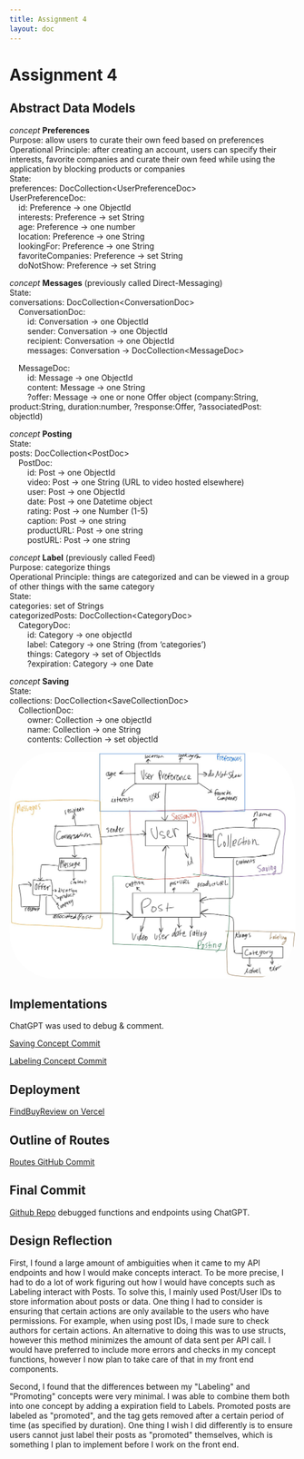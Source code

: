```yaml
---
title: Assignment 4
layout: doc
---
```


# Assignment 4

## Abstract Data Models

*concept* **Preferences**  
Purpose: allow users to curate their own feed based on preferences  
Operational Principle: after creating an account, users can specify their interests, favorite companies and curate their own feed while using the application by blocking products or companies  
State:  
preferences: DocCollection\<UserPreferenceDoc\>  
UserPreferenceDoc:  
&nbsp;&nbsp;&nbsp;&nbsp;id: Preference → one ObjectId  
&nbsp;&nbsp;&nbsp;&nbsp;interests: Preference → set String  
&nbsp;&nbsp;&nbsp;&nbsp;age: Preference → one number  
&nbsp;&nbsp;&nbsp;&nbsp;location: Preference → one String  
&nbsp;&nbsp;&nbsp;&nbsp;lookingFor: Preference → one String  
&nbsp;&nbsp;&nbsp;&nbsp;favoriteCompanies: Preference → set String  
&nbsp;&nbsp;&nbsp;&nbsp;doNotShow: Preference → set String  


*concept* **Messages** (previously called Direct-Messaging)  
State:  
conversations: DocCollection\<ConversationDoc\>  
&nbsp;&nbsp;&nbsp;&nbsp;ConversationDoc:  
&nbsp;&nbsp;&nbsp;&nbsp;&nbsp;&nbsp;&nbsp;&nbsp;id: Conversation → one ObjectId  
&nbsp;&nbsp;&nbsp;&nbsp;&nbsp;&nbsp;&nbsp;&nbsp;sender: Conversation → one ObjectId  
&nbsp;&nbsp;&nbsp;&nbsp;&nbsp;&nbsp;&nbsp;&nbsp;recipient: Conversation → one ObjectId  
&nbsp;&nbsp;&nbsp;&nbsp;&nbsp;&nbsp;&nbsp;&nbsp;messages: Conversation → DocCollection\<MessageDoc\>  


&nbsp;&nbsp;&nbsp;&nbsp;MessageDoc:  
&nbsp;&nbsp;&nbsp;&nbsp;&nbsp;&nbsp;&nbsp;&nbsp;id: Message → one ObjectId  
&nbsp;&nbsp;&nbsp;&nbsp;&nbsp;&nbsp;&nbsp;&nbsp;content: Message → one String  
&nbsp;&nbsp;&nbsp;&nbsp;&nbsp;&nbsp;&nbsp;&nbsp;?offer: Message → one or none Offer object (company:String, product:String, duration:number, ?response:Offer, ?associatedPost: objectId)


*concept* **Posting**  
State:  
posts: DocCollection\<PostDoc\>  
&nbsp;&nbsp;&nbsp;&nbsp;PostDoc:  
&nbsp;&nbsp;&nbsp;&nbsp;&nbsp;&nbsp;&nbsp;&nbsp;id: Post → one ObjectId  
&nbsp;&nbsp;&nbsp;&nbsp;&nbsp;&nbsp;&nbsp;&nbsp;video: Post → one String (URL to video hosted elsewhere)  
&nbsp;&nbsp;&nbsp;&nbsp;&nbsp;&nbsp;&nbsp;&nbsp;user: Post → one ObjectId  
&nbsp;&nbsp;&nbsp;&nbsp;&nbsp;&nbsp;&nbsp;&nbsp;date: Post → one Datetime object  
&nbsp;&nbsp;&nbsp;&nbsp;&nbsp;&nbsp;&nbsp;&nbsp;rating: Post → one Number (1-5)  
&nbsp;&nbsp;&nbsp;&nbsp;&nbsp;&nbsp;&nbsp;&nbsp;caption: Post → one string  
&nbsp;&nbsp;&nbsp;&nbsp;&nbsp;&nbsp;&nbsp;&nbsp;productURL: Post → one string  
&nbsp;&nbsp;&nbsp;&nbsp;&nbsp;&nbsp;&nbsp;&nbsp;postURL: Post → one string  

*concept* **Label** (previously called Feed)  
Purpose: categorize things  
Operational Principle: things are categorized and can be viewed in a group of other things with the same category  
State:  
categories: set of Strings  
categorizedPosts: DocCollection\<CategoryDoc\>  
&nbsp;&nbsp;&nbsp;&nbsp;CategoryDoc:  
&nbsp;&nbsp;&nbsp;&nbsp;&nbsp;&nbsp;&nbsp;&nbsp;id: Category → one objectId  
&nbsp;&nbsp;&nbsp;&nbsp;&nbsp;&nbsp;&nbsp;&nbsp;label: Category → one String (from ‘categories’)  
&nbsp;&nbsp;&nbsp;&nbsp;&nbsp;&nbsp;&nbsp;&nbsp;things: Category → set of ObjectIds  
&nbsp;&nbsp;&nbsp;&nbsp;&nbsp;&nbsp;&nbsp;&nbsp;?expiration: Category → one Date

*concept* **Saving**  
State:  
collections: DocCollection\<SaveCollectionDoc\>  
&nbsp;&nbsp;&nbsp;&nbsp;CollectionDoc:  
&nbsp;&nbsp;&nbsp;&nbsp;&nbsp;&nbsp;&nbsp;&nbsp;owner: Collection → one objectId  
&nbsp;&nbsp;&nbsp;&nbsp;&nbsp;&nbsp;&nbsp;&nbsp;name: Collection → one String  
&nbsp;&nbsp;&nbsp;&nbsp;&nbsp;&nbsp;&nbsp;&nbsp;contents: Collection → set objectId  

<img src="/../assets/images/a4-images/diagram.jpeg" width="700" style="border-radius:2vh">

## Implementations

ChatGPT was used to debug & comment.

<a href="https://github.com/cameron4young/findbuyreview/commit/339a7c1c484c10f5ab1e940b317a348279383d48">Saving Concept Commit</a>

<a href="https://github.com/cameron4young/findbuyreview/commit/73652227851903eb1896a70e9b99b79fe961c5e8">Labeling Concept Commit</a>

## Deployment

<a href="https://findbuyreview.vercel.app/">FindBuyReview on Vercel</a>

## Outline of Routes

<a href="https://github.com/cameron4young/findbuyreview/commit/45b98b2eef4b5be96c224ca5de13728e845697d0">Routes GitHub Commit</a>

## Final Commit
<a href="https://github.com/cameron4young/findbuyreview/commit/92aece665e39daa1ee669478c27641790190b355">Github Repo</a>
debugged functions and endpoints using ChatGPT.

## Design Reflection
First, I found a large amount of ambiguities when it came to my API endpoints and how I would make concepts interact. To be more precise, I had to do a lot of work figuring out how I would have concepts such as Labeling interact with Posts. To solve this, I mainly used Post/User IDs to store information about posts or data. One thing I had to consider is ensuring that certain actions are only available to the users who have permissions. For example, when using post IDs, I made sure to check authors for certain actions. An alternative to doing this was to use structs, however this method minimizes the amount of data sent per API call. I would have preferred to include more errors and checks in my concept functions, however I now plan to take care of that in my front end components.

Second, I found that the differences between my "Labeling" and "Promoting" concepts were very minimal. I was able to combine them both into one concept by adding a expiration field to Labels. Promoted posts are labeled as "promoted", and the tag gets removed after a certain period of time (as specified by duration). One thing I wish I did differently is to ensure users cannot just label their posts as "promoted" themselves, which is something I plan to implement before I work on the front end.